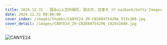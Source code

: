 ```yaml
---
title: 2024.12.31 - 国会山上空的烟花，渥太华，加拿大 (© naibank/Getty Images)
date: 2024.12.31 00:00:00
cover_index: /images/thumbs/CANYE24_ZH-CN3884754296_533x300.jpg
cover_detail: /images/CANYE24_ZH-CN3884754296_1920x1080.jpg
---
```


![CANYE24](/images/CANYE24_ZH-CN3884754296_1920x1080.jpg)
